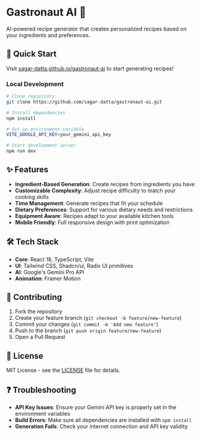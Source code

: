 # Gastronaut AI 🍳

AI-powered recipe generator that creates personalized recipes based on your ingredients and preferences.

## 🚀 Quick Start

Visit [sagar-datta.github.io/gastronaut-ai](https://sagar-datta.github.io/gastronaut-ai/) to start generating recipes!

### Local Development

```bash
# Clone repository
git clone https://github.com/sagar-datta/gastronaut-ai.git

# Install dependencies
npm install

# Set up environment variable
VITE_GOOGLE_API_KEY=your_gemini_api_key

# Start development server
npm run dev
```

## ✨ Features

- **Ingredient-Based Generation**: Create recipes from ingredients you have
- **Customizable Complexity**: Adjust recipe difficulty to match your cooking skills
- **Time Management**: Generate recipes that fit your schedule
- **Dietary Preferences**: Support for various dietary needs and restrictions
- **Equipment Aware**: Recipes adapt to your available kitchen tools
- **Mobile Friendly**: Full responsive design with print optimization

## 🛠 Tech Stack

- **Core**: React 18, TypeScript, Vite
- **UI**: Tailwind CSS, Shadcn/ui, Radix UI primitives
- **AI**: Google's Gemini Pro API
- **Animation**: Framer Motion

## 🤝 Contributing

1. Fork the repository
2. Create your feature branch (`git checkout -b feature/new-feature`)
3. Commit your changes (`git commit -m 'Add new feature'`)
4. Push to the branch (`git push origin feature/new-feature`)
5. Open a Pull Request

## 📝 License

MIT License - see the [LICENSE](LICENSE) file for details.

## ❓ Troubleshooting

- **API Key Issues**: Ensure your Gemini API key is properly set in the environment variables
- **Build Errors**: Make sure all dependencies are installed with `npm install`
- **Generation Fails**: Check your internet connection and API key validity

